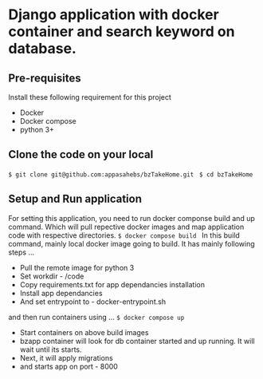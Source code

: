 Django application with docker container and search keyword on database.
======================

Pre-requisites
----------------------
Install these following requirement for this project
- Docker
- Docker compose
- python 3+

## Clone the code on your local
```$ git clone git@github.com:appasahebs/bzTakeHome.git ```
```$ cd bzTakeHome ```

## Setup and Run application
For setting this application, you need to run docker componse build and up command. Which will pull repective docker images and map application code with respective directories.
```$ docker compose build ```
In this build command, mainly local docker image going to build. It has mainly following steps ... 
- Pull the remote image for python 3
- Set workdir - /code
- Copy requirements.txt for app dependancies installation 
- Install app dependancies
- And set entrypoint to - docker-entrypoint.sh

and then run containers using ...
```$ docker compose up ```
- Start containers on above build images
- bzapp container will look for db container started and up running. It will wait until its starts.
- Next, it will apply migrations
- and starts app on port - 8000

